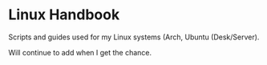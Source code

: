 #  Linux Handbook
Scripts and guides used for my Linux systems (Arch, Ubuntu (Desk/Server).

Will continue to add when I get the chance.
